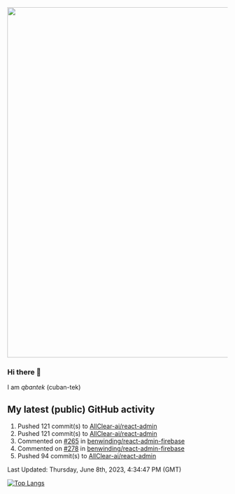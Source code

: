 <img src="https://user-images.githubusercontent.com/1090192/231227350-b13c0797-9e41-42a4-ab5c-d0e234d2a3d2.png" width="800px" />

### Hi there 👋

I am *qbantek* (cuban-tek)

<!--
**qbantek/qbantek** is a ✨ _special_ ✨ repository because its `README.md` (this file) appears on your GitHub profile.

Here are some ideas to get you started:

- 🔭 I’m currently working on ...
- 🌱 I’m currently learning ...
- 👯 I’m looking to collaborate on ...
- 🤔 I’m looking for help with ...
- 💬 Ask me about ...
- 📫 How to reach me: ...
- 😄 Pronouns: ...
- ⚡ Fun fact: ...
-->

## My latest (public) GitHub activity
<!--RECENT_ACTIVITY:start-->
1. Pushed 121 commit(s) to [AllClear-ai/react-admin](https://github.com/AllClear-ai/react-admin)<br>
2. Pushed 121 commit(s) to [AllClear-ai/react-admin](https://github.com/AllClear-ai/react-admin)<br>
3. Commented on [#265](https://github.com/benwinding/react-admin-firebase/issues/265#issuecomment-1570417825) in [benwinding/react-admin-firebase](https://github.com/benwinding/react-admin-firebase)<br>
4. Commented on [#278](https://github.com/benwinding/react-admin-firebase/pull/278#issuecomment-1569045924) in [benwinding/react-admin-firebase](https://github.com/benwinding/react-admin-firebase)<br>
5. Pushed 94 commit(s) to [AllClear-ai/react-admin](https://github.com/AllClear-ai/react-admin)<br>
<!--RECENT_ACTIVITY:end-->

<!--RECENT_ACTIVITY:last_update-->
Last Updated: Thursday, June 8th, 2023, 4:34:47 PM (GMT)
<!--RECENT_ACTIVITY:last_update_end-->


[![Top Langs](https://github-readme-stats.vercel.app/api/top-langs/?username=qbantek&langs_count=10&hide_progress=true)](https://github.com/anuraghazra/github-readme-stats)
